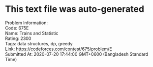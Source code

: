 # This text file was auto-generated  
  
Problem Information:  
Code: 675E  
Name: Trains and Statistic  
Rating: 2300  
Tags: data structures, dp, greedy  
Link: https://codeforces.com/contest/675/problem/E  
Submitted At: 2020-07-20 17:44:00 GMT+0600 (Bangladesh Standard Time)  
